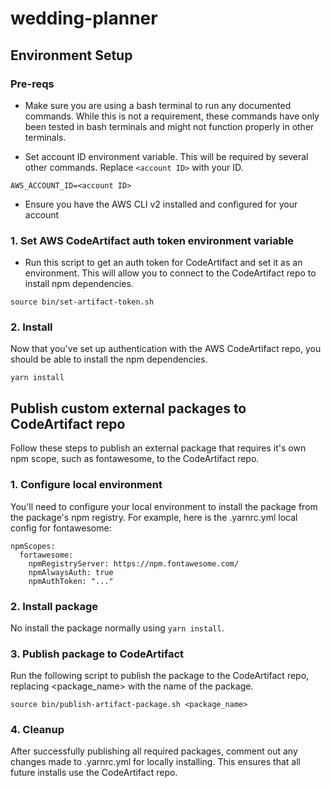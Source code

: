 # wedding-planner

## Environment Setup

### Pre-reqs

- Make sure you are using a bash terminal to run any documented commands. While this is not a requirement, these commands have only been tested in bash terminals and might not function properly in other terminals.

- Set account ID environment variable. This will be required by several other commands. Replace `<account ID>` with your ID.

```
AWS_ACCOUNT_ID=<account ID>
```

- Ensure you have the AWS CLI v2 installed and configured for your account

### 1. Set AWS CodeArtifact auth token environment variable

- Run this script to get an auth token for CodeArtifact and set it as an environment. This will allow you to connect to the CodeArtifact repo to install npm dependencies.

```
source bin/set-artifact-token.sh
```

### 2. Install

Now that you've set up authentication with the AWS CodeArtifact repo, you should be able to install the npm dependencies.

```
yarn install
```

## Publish custom external packages to CodeArtifact repo

Follow these steps to publish an external package that requires it's own npm scope, such as fontawesome, to the CodeArtifact repo.

### 1. Configure local environment

You'll need to configure your local environment to install the package from the package's npm registry. For example, here is the .yarnrc.yml local config for fontawesome:

```
npmScopes:
  fortawesome:
    npmRegistryServer: https://npm.fontawesome.com/
    npmAlwaysAuth: true
    npmAuthToken: "..."
```

### 2. Install package

No install the package normally using `yarn install`.

### 3. Publish package to CodeArtifact

Run the following script to publish the package to the CodeArtifact repo, replacing <package_name> with the name of the package.

```
source bin/publish-artifact-package.sh <package_name>
```

### 4. Cleanup

After successfully publishing all required packages, comment out any changes made to .yarnrc.yml for locally installing. This ensures that all future installs use the CodeArtifact repo.

